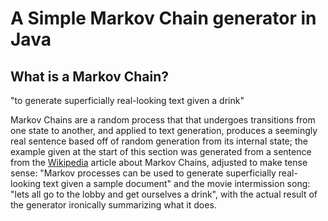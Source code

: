 A Simple Markov Chain generator in Java
========================================

What is a Markov Chain?
------------------------

"to generate superficially real-looking text given a drink"

Markov Chains are a random process that that undergoes transitions from one state to another, and applied
to text generation, produces a seemingly real sentence based off of random generation from its internal state;
the example given at the start of this section was generated from a sentence from the [Wikipedia](http://en.wikipedia.org/wiki/Markov_chain) article about
Markov Chains, adjusted to make tense sense: "Markov processes can be used to generate superficially real-looking text given a sample document"
and the movie intermission song: "lets all go to the lobby and get ourselves a drink", with the actual result of the generator
ironically summarizing what it does.
